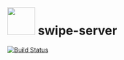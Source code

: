 # <img height="64" src="https://avatars0.githubusercontent.com/u/39216079?s=200&v=4"/> swipe-server
[![Build Status](https://travis-ci.org/swipe-app/swipe-server.svg?branch=master)](https://travis-ci.org/swipe-app/swipe-server)
